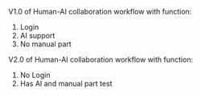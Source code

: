 V1.0 of Human-AI collaboration workflow with function:
1. Login
2. AI support
3. No manual part

V2.0 of Human-AI collaboration workflow with function:
1. No Login
2. Has AI and manual part
test